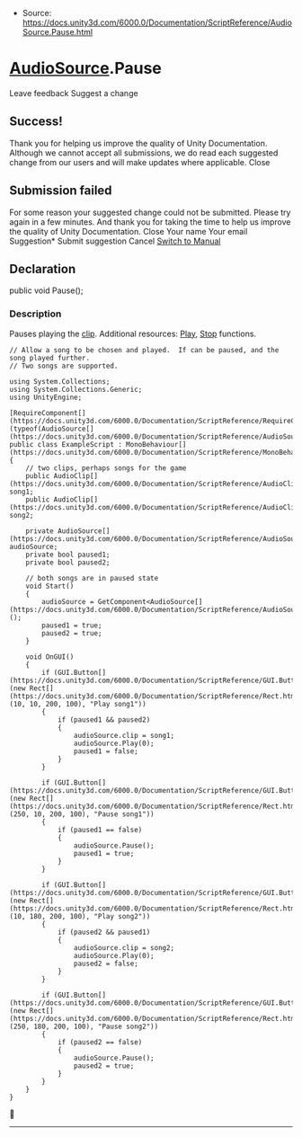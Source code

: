 * Source: https://docs.unity3d.com/6000.0/Documentation/ScriptReference/AudioSource.Pause.html

#  [AudioSource](https://docs.unity3d.com/6000.0/Documentation/ScriptReference/AudioSource.html).Pause
Leave feedback
Suggest a change
## Success!
Thank you for helping us improve the quality of Unity Documentation. Although we cannot accept all submissions, we do read each suggested change from our users and will make updates where applicable.
Close
## Submission failed
For some reason your suggested change could not be submitted. Please <a>try again</a> in a few minutes. And thank you for taking the time to help us improve the quality of Unity Documentation.
Close
Your name Your email Suggestion* Submit suggestion
Cancel
[Switch to Manual](https://docs.unity3d.com/6000.0/Documentation/Manual/class-AudioSource.html "Go to AudioSource Component in the Manual")
## Declaration
public void Pause(); 
### Description
Pauses playing the [clip](https://docs.unity3d.com/6000.0/Documentation/ScriptReference/AudioSource-clip.html).
Additional resources: [Play](https://docs.unity3d.com/6000.0/Documentation/ScriptReference/AudioSource.Play.html), [Stop](https://docs.unity3d.com/6000.0/Documentation/ScriptReference/AudioSource.Stop.html) functions.
```
// Allow a song to be chosen and played.  If can be paused, and the song played further.
// Two songs are supported.  
  
using System.Collections;
using System.Collections.Generic;
using UnityEngine;  
  
[RequireComponent[](https://docs.unity3d.com/6000.0/Documentation/ScriptReference/RequireComponent.html)(typeof(AudioSource[](https://docs.unity3d.com/6000.0/Documentation/ScriptReference/AudioSource.html)))]
public class ExampleScript : MonoBehaviour[](https://docs.unity3d.com/6000.0/Documentation/ScriptReference/MonoBehaviour.html)
{
    // two clips, perhaps songs for the game
    public AudioClip[](https://docs.unity3d.com/6000.0/Documentation/ScriptReference/AudioClip.html) song1;
    public AudioClip[](https://docs.unity3d.com/6000.0/Documentation/ScriptReference/AudioClip.html) song2;  
  
    private AudioSource[](https://docs.unity3d.com/6000.0/Documentation/ScriptReference/AudioSource.html) audioSource;
    private bool paused1;
    private bool paused2;  
  
    // both songs are in paused state
    void Start()
    {
        audioSource = GetComponent<AudioSource[](https://docs.unity3d.com/6000.0/Documentation/ScriptReference/AudioSource.html)>();
        paused1 = true;
        paused2 = true;
    }  
  
    void OnGUI()
    {
        if (GUI.Button[](https://docs.unity3d.com/6000.0/Documentation/ScriptReference/GUI.Button.html)(new Rect[](https://docs.unity3d.com/6000.0/Documentation/ScriptReference/Rect.html)(10, 10, 200, 100), "Play song1"))
        {
            if (paused1 && paused2)
            {
                audioSource.clip = song1;
                audioSource.Play(0);
                paused1 = false;
            }
        }  
  
        if (GUI.Button[](https://docs.unity3d.com/6000.0/Documentation/ScriptReference/GUI.Button.html)(new Rect[](https://docs.unity3d.com/6000.0/Documentation/ScriptReference/Rect.html)(250, 10, 200, 100), "Pause song1"))
        {
            if (paused1 == false)
            {
                audioSource.Pause();
                paused1 = true;
            }
        }  
  
        if (GUI.Button[](https://docs.unity3d.com/6000.0/Documentation/ScriptReference/GUI.Button.html)(new Rect[](https://docs.unity3d.com/6000.0/Documentation/ScriptReference/Rect.html)(10, 180, 200, 100), "Play song2"))
        {
            if (paused2 && paused1)
            {
                audioSource.clip = song2;
                audioSource.Play(0);
                paused2 = false;
            }
        }  
  
        if (GUI.Button[](https://docs.unity3d.com/6000.0/Documentation/ScriptReference/GUI.Button.html)(new Rect[](https://docs.unity3d.com/6000.0/Documentation/ScriptReference/Rect.html)(250, 180, 200, 100), "Pause song2"))
        {
            if (paused2 == false)
            {
                audioSource.Pause();
                paused2 = true;
            }
        }
    }
}

```

* * *
